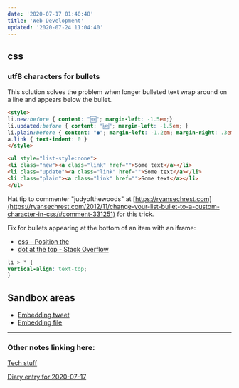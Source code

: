 ```yaml
---
date: '2020-07-17 01:40:48'
title: 'Web Development'
updated: '2020-07-24 11:04:40'
---
```

## css
### utf8 characters for bullets

This solution solves the problem when longer bulleted text wrap around on a line
and appears below the bullet.

```html
<style>
li.new:before { content: "🆕"; margin-left: -1.5em;}
li.updated:before { content: "🆙"; margin-left: -1.5em; }
li.plain:before { content: "●"; margin-left: -1.2em; margin-right: .3em; }
a.link { text-indent: 0 }
</style>

<ul style="list-style:none">
<li class="new"><a class="link" href="">Some text</a></li>
<li class="update"><a class="link" href="">Some text</a></li>
<li class="plain"><a class="link" href="">Some text</a></li>
</ul>
```

Hat tip to commenter "judyofthewoods" at
[https://ryansechrest.com](https://ryansechrest.com/2012/11/change-your-list-bullet-to-a-custom-character-in-css/#comment-331251)
for this trick.

Fix for  bullets appearing at the bottom of an item with an iframe:
* [css - Position the <li> dot at the top - Stack Overflow](https://stackoverflow.com/questions/28681147/position-the-li-dot-at-the-top)
```css
li > * {
vertical-align: text-top;
}
```

## Sandbox areas
* [Embedding tweet](/Embedding-tweet)
* [Embedding file](/Embedding-file)

---
### Other notes linking here:

[Tech stuff](/Tech-stuff)

[Diary entry for 2020-07-17](/2020-07-17)

